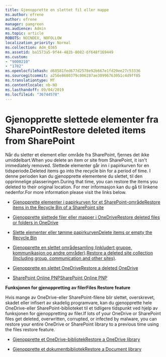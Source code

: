 ```yaml
---
title: Gjenopprette en slettet fil eller mappe
ms.author: efrene
author: efrene
manager: pamgreen
ms.audience: Admin
ms.topic: article
ROBOTS: NOINDEX, NOFOLLOW
localization_priority: Normal
ms.collection: Adm_O365
ms.assetid: ba1573a5-9f44-482b-8082-6f648f169449
ms.custom:
- "9000210"
- "1782"
ms.openlocfilehash: d68581fed677d2578e92b667e1fd29ee27c53336
ms.sourcegitcommit: a256e8680379c006287ae30996763051c4d9ff85
ms.translationtype: MT
ms.contentlocale: nb-NO
ms.lasthandoff: 09/04/2019
ms.locfileid: "36744578"
---
```

# <a name="restore-deleted-items-from-sharepoint"></a><span data-ttu-id="5a3e7-102">Gjenopprette slettede elementer fra SharePoint</span><span class="sxs-lookup"><span data-stu-id="5a3e7-102">Restore deleted items from SharePoint</span></span>

<span data-ttu-id="5a3e7-103">Når du sletter et element eller område fra SharePoint, fjernes det ikke umiddelbart.</span><span class="sxs-lookup"><span data-stu-id="5a3e7-103">When you delete an item or site from SharePoint, it isn't immediately removed.</span></span> <span data-ttu-id="5a3e7-104">Slettede elementer går inn i papirkurven for en tidsperiode.</span><span class="sxs-lookup"><span data-stu-id="5a3e7-104">Deleted items go into the recycle bin for a period of time.</span></span> <span data-ttu-id="5a3e7-105">I denne perioden kan du gjenopprette elementene du slettet, til den opprinnelige plasseringen.</span><span class="sxs-lookup"><span data-stu-id="5a3e7-105">During that time, you can restore the items you deleted to their original location.</span></span> <span data-ttu-id="5a3e7-106">For mer informasjon kan du gå til linkene nedenfor.</span><span class="sxs-lookup"><span data-stu-id="5a3e7-106">For more information please visit the links below.</span></span>

- [<span data-ttu-id="5a3e7-107">Gjenopprette elementer i papirkurven for et SharePoint-område</span><span class="sxs-lookup"><span data-stu-id="5a3e7-107">Restore items in the Recycle Bin of a SharePoint site</span></span>](https://support.office.com/article/restore-deleted-items-from-the-site-collection-recycle-bin-5fa924ee-16d7-487b-9a0a-021b9062d14b)

- [<span data-ttu-id="5a3e7-108">Gjenopprette slettede filer eller mapper i OneDrive</span><span class="sxs-lookup"><span data-stu-id="5a3e7-108">Restore deleted files or folders in OneDrive</span></span>](https://support.office.com/article/Restore-deleted-files-or-folders-in-OneDrive-949ada80-0026-4db3-a953-c99083e6a84f)

- [<span data-ttu-id="5a3e7-109">Slette elementer eller tømme papirkurven</span><span class="sxs-lookup"><span data-stu-id="5a3e7-109">Delete items or empty the Recycle Bin</span></span>](https://support.office.com/article/delete-items-or-empty-the-recycle-bin-of-a-sharepoint-site-2e713599-d13e-40d6-96dc-66f0a366f74e#ID0EAADAAA=Online)

- <span data-ttu-id="5a3e7-110">[Gjenopprette en slettet områdesamling (inkludert gruppe, kommunikasjon og andre områder)](https://docs.microsoft.com/sharepoint/restore-deleted-site-collection ).</span><span class="sxs-lookup"><span data-stu-id="5a3e7-110">[Restore a deleted site collection (Including group, communication and other sites)](https://docs.microsoft.com/sharepoint/restore-deleted-site-collection ).</span></span>

- [<span data-ttu-id="5a3e7-111">Gjenopprette en slettet OneDrive</span><span class="sxs-lookup"><span data-stu-id="5a3e7-111">Restore a deleted OneDrive</span></span>](https://docs.microsoft.com/onedrive/restore-deleted-onedrive)

- [<span data-ttu-id="5a3e7-112">SharePoint Online PNP</span><span class="sxs-lookup"><span data-stu-id="5a3e7-112">SharePoint Online PNP</span></span>](https://docs.microsoft.com/powershell/sharepoint/sharepoint-pnp/sharepoint-pnp-cmdlets?view=sharepoint-ps)

<span data-ttu-id="5a3e7-113">**Funksjonen for gjenoppretting av filer**</span><span class="sxs-lookup"><span data-stu-id="5a3e7-113">**Files Restore feature**</span></span>

<span data-ttu-id="5a3e7-114">Hvis mange av OneDrive-eller SharePoint-filene blir slettet, overskrevet, skadet eller infisert av skadelig programvare, kan du gjenopprette hele OneDrive-eller SharePoint-biblioteket til et tidligere tidspunkt ved hjelp av funksjonen for gjenoppretting av filer.</span><span class="sxs-lookup"><span data-stu-id="5a3e7-114">If lots of your OneDrive or SharePoint files get deleted, overwritten, corrupted, or infected by malware, you can restore your entire OneDrive or SharePoint library to a previous time using the files restore feature.</span></span>

- [<span data-ttu-id="5a3e7-115">Gjenopprette et OneDrive-bibliotek</span><span class="sxs-lookup"><span data-stu-id="5a3e7-115">Restore a OneDrive library</span></span>](https://support.office.com/article/restore-your-onedrive-fa231298-759d-41cf-bcd0-25ac53eb8a150)

- [<span data-ttu-id="5a3e7-116">Gjenopprette et dokumentbibliotek</span><span class="sxs-lookup"><span data-stu-id="5a3e7-116">Restore a Document library</span></span>](https://support.office.com/article/restore-a-document-library-317791c3-8bd0-4dfd-8254-3ca90883d39a)
